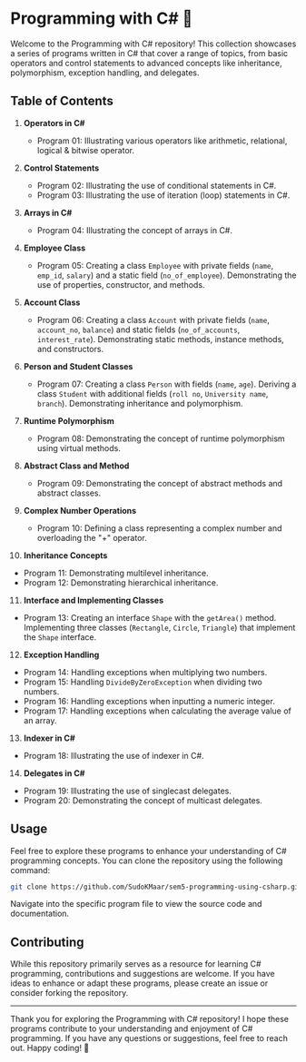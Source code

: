 # Programming with C# 🚀

Welcome to the Programming with C# repository! This collection showcases a series of programs written in C# that cover a range of topics, from basic operators and control statements to advanced concepts like inheritance, polymorphism, exception handling, and delegates.

## Table of Contents

1. **Operators in C#**
   - Program 01: Illustrating various operators like arithmetic, relational, logical & bitwise operator.

2. **Control Statements**
   - Program 02: Illustrating the use of conditional statements in C#.
   - Program 03: Illustrating the use of iteration (loop) statements in C#.

3. **Arrays in C#**
   - Program 04: Illustrating the concept of arrays in C#.

4. **Employee Class**
   - Program 05: Creating a class `Employee` with private fields (`name`, `emp_id`, `salary`) and a static field (`no_of_employee`). Demonstrating the use of properties, constructor, and methods.

5. **Account Class**
   - Program 06: Creating a class `Account` with private fields (`name`, `account_no`, `balance`) and static fields (`no_of_accounts`, `interest_rate`). Demonstrating static methods, instance methods, and constructors.

6. **Person and Student Classes**
   - Program 07: Creating a class `Person` with fields (`name`, `age`). Deriving a class `Student` with additional fields (`roll no`, `University name`, `branch`). Demonstrating inheritance and polymorphism.

7. **Runtime Polymorphism**
   - Program 08: Demonstrating the concept of runtime polymorphism using virtual methods.

8. **Abstract Class and Method**
   - Program 09: Demonstrating the concept of abstract methods and abstract classes.

9. **Complex Number Operations**
   - Program 10: Defining a class representing a complex number and overloading the "+" operator.

10. **Inheritance Concepts**
   - Program 11: Demonstrating multilevel inheritance.
   - Program 12: Demonstrating hierarchical inheritance.

11. **Interface and Implementing Classes**
   - Program 13: Creating an interface `Shape` with the `getArea()` method. Implementing three classes (`Rectangle`, `Circle`, `Triangle`) that implement the `Shape` interface.

12. **Exception Handling**
   - Program 14: Handling exceptions when multiplying two numbers.
   - Program 15: Handling `DivideByZeroException` when dividing two numbers.
   - Program 16: Handling exceptions when inputting a numeric integer.
   - Program 17: Handling exceptions when calculating the average value of an array.

13. **Indexer in C#**
   - Program 18: Illustrating the use of indexer in C#.

14. **Delegates in C#**
   - Program 19: Illustrating the use of singlecast delegates.
   - Program 20: Demonstrating the concept of multicast delegates.

## Usage

Feel free to explore these programs to enhance your understanding of C# programming concepts. You can clone the repository using the following command:

```bash
git clone https://github.com/SudoKMaar/sem5-programming-using-csharp.git
```

Navigate into the specific program file to view the source code and documentation.

## Contributing

While this repository primarily serves as a resource for learning C# programming, contributions and suggestions are welcome. If you have ideas to enhance or adapt these programs, please create an issue or consider forking the repository.

---

Thank you for exploring the Programming with C# repository! I hope these programs contribute to your understanding and enjoyment of C# programming. If you have any questions or suggestions, feel free to reach out. Happy coding! 🚀
